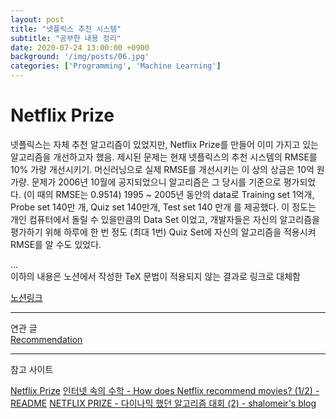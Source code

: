 ```yaml
---
layout: post
title: "넷플릭스 추천 시스템"
subtitle: "공부한 내용 정리"
date: 2020-07-24 13:00:00 +0900
background: '/img/posts/06.jpg'
categories: ['Programming', 'Machine Learning']
---
```


# Netflix Prize

넷플릭스는 자체 추천 알고리즘이 있었지만, Netflix Prize를 만들어 이미 가지고 있는 알고리즘을 개선하고자 했음. 제시된 문제는 현재 넷플릭스의 추천 시스템의 RMSE를 10% 가량 개선시키기. 머신러닝으로 실제 RMSE를 개선시키는 이 상의 상금은 10억 원 가량. 문제가 2006년 10월에 공지되었으니 알고리즘은 그 당시를 기준으로 평가되었다. (이 때의 RMSE는 0.9514) 1995 ~ 2005년 동안의 data로 Training set 1억개, Probe set 140만 개, Quiz set 140만개, Test set 140 만개 를 제공했다. 이 정도는 개인 컴퓨터에서 돌릴 수 있을만큼의 Data Set 이었고, 개발자들은 자신의 알고리즘을 평가하기 위해 하루에 한 번 정도 (최대 1번) Quiz Set에 자신의 알고리즘을 적용시켜 RMSE를 알 수도 있었다.

...     
이하의 내용은 노션에서 작성한 TeX 문법이 적용되지 않는 결과로 링크로 대체함

[노션링크](https://www.notion.so/Netflix-d75d16bef3cb443dba4fe31379464cbc)

---
연관 글     
[Recommendation](/2020-07-24-Recommendation.md)

---

참고 사이트

[Netflix Prize](https://en.wikipedia.org/wiki/Netflix_Prize)
[인터넷 속의 수학 - How does Netflix recommend movies? (1/2) - README](http://sanghyukchun.github.io/30/)
[NETFLIX PRIZE - 다이나믹 했던 알고리즘 대회 (2) - shalomeir's blog](http://www.shalomeir.com/2014/11/netflix-prize-2/)
